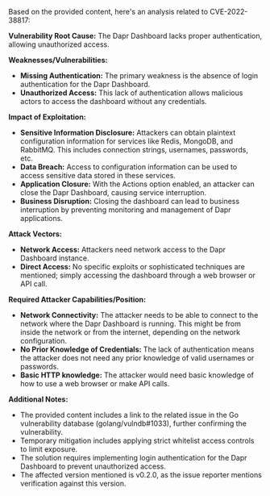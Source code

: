 Based on the provided content, here's an analysis related to CVE-2022-38817:

**Vulnerability Root Cause:**
The Dapr Dashboard lacks proper authentication, allowing unauthorized access.

**Weaknesses/Vulnerabilities:**
- **Missing Authentication:** The primary weakness is the absence of login authentication for the Dapr Dashboard.
- **Unauthorized Access:** This lack of authentication allows malicious actors to access the dashboard without any credentials.

**Impact of Exploitation:**
- **Sensitive Information Disclosure:** Attackers can obtain plaintext configuration information for services like Redis, MongoDB, and RabbitMQ. This includes connection strings, usernames, passwords, etc.
- **Data Breach:**  Access to configuration information can be used to access sensitive data stored in these services.
- **Application Closure:** With the Actions option enabled, an attacker can close the Dapr Dashboard, causing service interruption.
- **Business Disruption:**  Closing the dashboard can lead to business interruption by preventing monitoring and management of Dapr applications.

**Attack Vectors:**
- **Network Access:** Attackers need network access to the Dapr Dashboard instance.
- **Direct Access:** No specific exploits or sophisticated techniques are mentioned; simply accessing the dashboard through a web browser or API call.

**Required Attacker Capabilities/Position:**
- **Network Connectivity:** The attacker needs to be able to connect to the network where the Dapr Dashboard is running. This might be from inside the network or from the internet, depending on the network configuration.
- **No Prior Knowledge of Credentials:** The lack of authentication means the attacker does not need any prior knowledge of valid usernames or passwords.
- **Basic HTTP knowledge:** The attacker would need basic knowledge of how to use a web browser or make API calls.

**Additional Notes:**

- The provided content includes a link to the related issue in the Go vulnerability database (golang/vulndb#1033), further confirming the vulnerability.
- Temporary mitigation includes applying strict whitelist access controls to limit exposure.
- The solution requires implementing login authentication for the Dapr Dashboard to prevent unauthorized access.
- The affected version mentioned is v0.2.0, as the issue reporter mentions verification against this version.